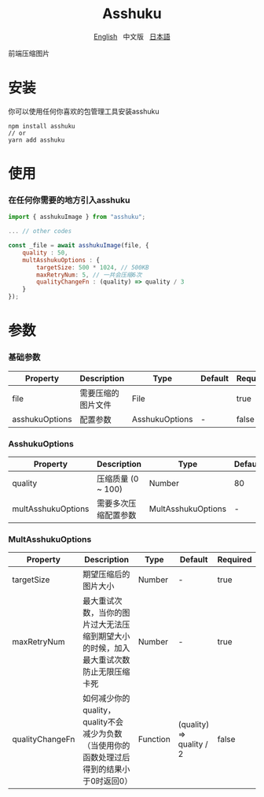 <h1 align="center">Asshuku</h1>

<p align="center">
    <a href="https://gitee.com/koukin2m/asshuku/blob/main/README.md">English</a>&nbsp;&nbsp;
    <span>中文版</span>&nbsp;&nbsp;
    <a href="https://gitee.com/koukin2m/asshuku/blob/main/README-jp.md">日本語</a>
</p>

前端压缩图片

# 安装

你可以使用任何你喜欢的包管理工具安装asshuku

```
npm install asshuku
// or
yarn add asshuku
```

# 使用

### 在任何你需要的地方引入asshuku

```js
import { asshukuImage } from "asshuku";

... // other codes

const _file = await asshukuImage(file, {
    quality : 50,
    multAsshukuOptions : {
        targetSize: 500 * 1024, // 500KB
        maxRetryNum: 5, // 一共会压缩6次
        qualityChangeFn : (quality) => quality / 3
    }
});
```

# 参数

### 基础参数

| Property | Description | Type | Default | Required |
| --- | --- | --- | --- | --- |
| file | 需要压缩的图片文件 | File |  | true |
| asshukuOptions | 配置参数 | AsshukuOptions | - | false |

### AsshukuOptions

| Property | Description | Type | Default | Required |
| --- | --- | --- | --- | --- |
| quality | 压缩质量 (0 ~ 100) | Number | 80 | true |
| multAsshukuOptions | 需要多次压缩配置参数 | MultAsshukuOptions | - | false |

### MultAsshukuOptions

| Property | Description | Type | Default | Required |
| --- | --- | --- | --- | --- |
| targetSize | 期望压缩后的图片大小 | Number | - | true |
| maxRetryNum | 最大重试次数，当你的图片过大无法压缩到期望大小的时候，加入最大重试次数防止无限压缩卡死 | Number | - | true |
| qualityChangeFn | 如何减少你的quality，quality不会减少为负数（当使用你的函数处理过后得到的结果小于0时返回0） | Function | (quality) => quality / 2 | false |